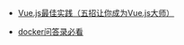 * [Vue.js最佳实践（五招让你成为Vue.js大师）
](https://segmentfault.com/a/1190000014085613?utm_source=weekly&utm_medium=email&utm_campaign=email_weekly)

* [docker问答录必看](https://blog.lab99.org/post/docker-2016-07-14-faq.html)



